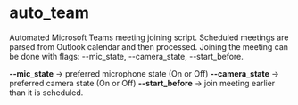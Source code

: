 # auto_team
Automated Microsoft Teams meeting joining script. Scheduled meetings are parsed from Outlook calendar and then processed. Joining the meeting can be done with flags: --mic_state, --camera_state, --start_before.

**--mic_state** -> preferred microphone state (On or Off)                                                                                                                         **--camera_state** -> preferred camera state (On or Off)
**--start_before** -> join meeting earlier than it is scheduled.
